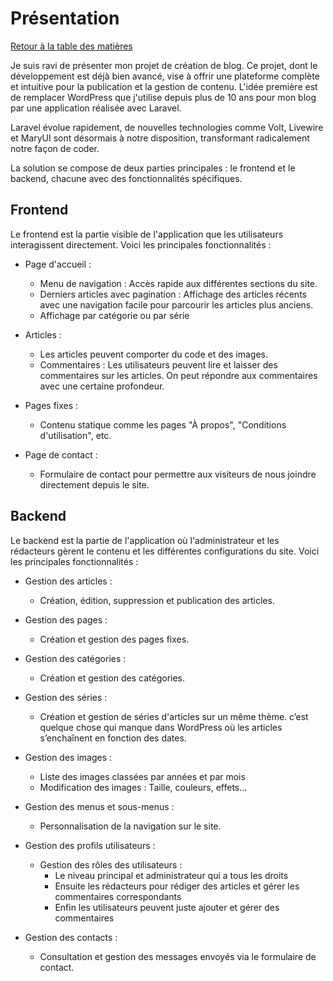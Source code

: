 # Présentation

[Retour à la table des matières](README.md)

Je suis ravi de présenter mon projet de création de blog. Ce projet, dont le développement est déjà bien avancé, vise à offrir une plateforme complète et intuitive pour la publication et la gestion de contenu. L'idée première est de remplacer WordPress que j'utilise depuis plus de 10 ans pour mon blog par une application réalisée avec Laravel.

Laravel évolue rapidement, de nouvelles technologies comme Volt, Livewire et MaryUI sont désormais à notre disposition, transformant radicalement notre façon de coder.

La solution se compose de deux parties principales : le frontend et le backend, chacune avec des fonctionnalités spécifiques.

## Frontend

Le frontend est la partie visible de l'application que les utilisateurs interagissent directement. Voici les principales fonctionnalités :

* Page d'accueil :
  * Menu de navigation : Accès rapide aux différentes sections du site.
  * Derniers articles avec pagination : Affichage des articles récents avec une navigation facile pour parcourir les articles plus anciens.
  * Affichage par catégorie ou par série

* Articles :
  * Les articles peuvent comporter du code et des images.
  * Commentaires : Les utilisateurs peuvent lire et laisser des commentaires sur les articles. On peut répondre aux commentaires avec une certaine profondeur.

* Pages fixes :
  * Contenu statique comme les pages "À propos", "Conditions d'utilisation", etc.

* Page de contact :
  * Formulaire de contact pour permettre aux visiteurs de nous joindre directement depuis le site.

## Backend

Le backend est la partie de l'application où l'administrateur et les rédacteurs gèrent le contenu et les différentes configurations du site. Voici les principales fonctionnalités :

* Gestion des articles :
  * Création, édition, suppression et publication des articles.
* Gestion des pages :
  * Création et gestion des pages fixes.
* Gestion des catégories :
  * Création et gestion des catégories.
* Gestion des séries :
  * Création et gestion de séries d'articles sur un même thème. c’est quelque chose qui manque dans WordPress où les articles s’enchaînent en fonction des dates.

* Gestion des images :
  * Liste des images classées par années et par mois
  * Modification des images : Taille, couleurs, effets...

* Gestion des menus et sous-menus :
  * Personnalisation de la navigation sur le site.

* Gestion des profils utilisateurs :
  * Gestion des rôles des utilisateurs :
    * Le niveau principal et administrateur qui a tous les droits
    * Ensuite les rédacteurs pour rédiger des articles et gérer les commentaires correspondants
    * Enfin les utilisateurs peuvent juste ajouter et gérer des commentaires

* Gestion des contacts :
  * Consultation et gestion des messages envoyés via le formulaire de contact.

